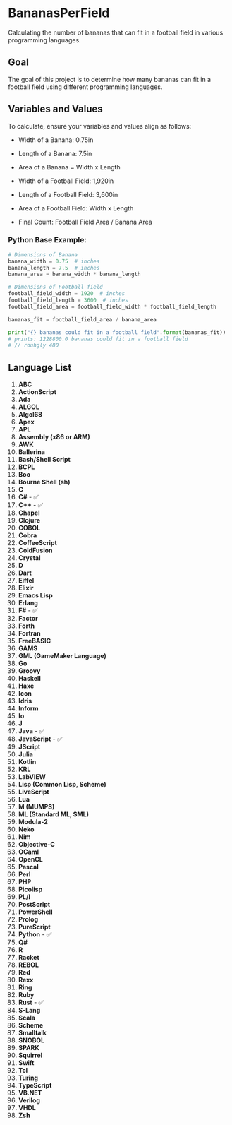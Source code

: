 # BananasPerField

Calculating the number of bananas that can fit in a football field in various programming languages.

## Goal
The goal of this project is to determine how many bananas can fit in a football field using different programming languages.

## Variables and Values
To calculate, ensure your variables and values align as follows:

- Width of a Banana: 0.75in
- Length of a Banana: 7.5in
- Area of a Banana = Width x Length

- Width of a Football Field: 1,920in
- Length of a Football Field: 3,600in
- Area of a Football Field: Width x Length

- Final Count: Football Field Area / Banana Area

### Python Base Example:

```python
# Dimensions of Banana
banana_width = 0.75  # inches
banana_length = 7.5  # inches
banana_area = banana_width * banana_length

# Dimensions of Football field
football_field_width = 1920  # inches
football_field_length = 3600  # inches
football_field_area = football_field_width * football_field_length

bananas_fit = football_field_area / banana_area

print("{} bananas could fit in a football field".format(bananas_fit))
# prints: 1228800.0 bananas could fit in a football field
# // rouhgly 480
```
## Language List

1. **ABC**
2. **ActionScript**
3. **Ada**
4. **ALGOL**
5. **Algol68**
6. **Apex**
7. **APL**
8. **Assembly (x86 or ARM)**
9. **AWK**
10. **Ballerina**
11. **Bash/Shell Script**
12. **BCPL**
13. **Boo**
14. **Bourne Shell (sh)**
15. **C**
16. **C#** - ✅
17. **C++** - ✅
18. **Chapel**
19. **Clojure**
20. **COBOL**
21. **Cobra**
22. **CoffeeScript**
23. **ColdFusion**
24. **Crystal**
25. **D**
26. **Dart**
27. **Eiffel**
28. **Elixir**
29. **Emacs Lisp**
30. **Erlang**
31. **F#** - ✅
32. **Factor**
33. **Forth**
34. **Fortran**
35. **FreeBASIC**
36. **GAMS**
37. **GML (GameMaker Language)**
38. **Go**
39. **Groovy**
40. **Haskell**
41. **Haxe**
42. **Icon**
43. **Idris**
44. **Inform**
45. **Io**
46. **J**
47. **Java** - ✅
48. **JavaScript** - ✅
49. **JScript**
50. **Julia**
51. **Kotlin**
52. **KRL**
53. **LabVIEW**
54. **Lisp (Common Lisp, Scheme)**
55. **LiveScript**
56. **Lua**
57. **M (MUMPS)**
58. **ML (Standard ML, SML)**
59. **Modula-2**
60. **Neko**
61. **Nim**
62. **Objective-C**
63. **OCaml**
64. **OpenCL**
65. **Pascal**
66. **Perl**
67. **PHP**
68. **Picolisp**
69. **PL/I**
70. **PostScript**
71. **PowerShell**
72. **Prolog**
73. **PureScript**
74. **Python** - ✅
75. **Q#**
76. **R**
77. **Racket**
78. **REBOL**
79. **Red**
80. **Rexx**
81. **Ring**
82. **Ruby**
83. **Rust** - ✅
84. **S-Lang**
85. **Scala**
86. **Scheme**
87. **Smalltalk**
88. **SNOBOL**
89. **SPARK**
90. **Squirrel**
91. **Swift**
92. **Tcl**
93. **Turing**
94. **TypeScript**
95. **VB.NET**
96. **Verilog**
97. **VHDL**
98. **Zsh**

